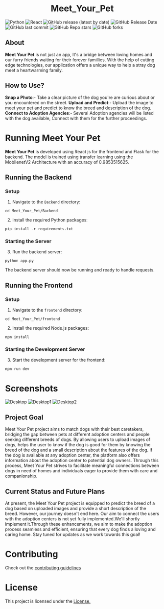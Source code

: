 <div align="center">
  
# Meet_Your_Pet
</div>

![Python](https://img.shields.io/badge/python-v3.10%2B-blue)
![React](https://img.shields.io/badge/react-v18.2.66-blue)
![GitHub release (latest by date)](https://img.shields.io/github/v/release/Dheerajjha451/Meet_Your_Pet)
![GitHub Release Date](https://img.shields.io/github/release-date/Dheerajjha451/Meet_Your_Pet?logo=github)
![GitHub last commit](https://img.shields.io/github/last-commit/Dheerajjha451/Meet_Your_Pet?logo=github)
![GitHub Repo stars](https://img.shields.io/github/stars/Dheerajjha451/Meet_Your_Pet?style=social)
![GitHub forks](https://img.shields.io/github/forks/Dheerajjha451/Meet_Your_Pet?style=social)

## About

**Meet Your Pet** is not just an app, It's a bridge between loving homes and our furry friends waiting for their forever famillies. With the help of cutting edge technologies, our application offers a unique way to help a stray dog meet a heartwarming family.

## How to Use?

**Snap a Photo**:- Take a clear picture of the dog you're are curious about or you encountered on the street.
**Upload and Predict**:- Upload the image to meet your pet and predict to know the breed and description of the dog.
**Connect to Adoption Agencies**:- Several Adoption agencies will be listed with the dog available, Connect with them for the further proceedings.

# Running Meet Your Pet

**Meet Your Pet** is developed using React js for the frontend and Flask for the backend.
The model is trained using transfer learning using the MobilenetV2 Architecture with an accuracy of 0.9853515625.

## Running the Backend

### Setup

1. Navigate to the `Backend` directory:

```
cd Meet_Your_Pet/Backend
```

2. Install the required Python packages:

```
pip install -r requirements.txt
```

### Starting the Server

3. Run the backend server:

```
python app.py
```

The backend server should now be running and ready to handle requests.

## Running the Frontend

### Setup

1. Navigate to the `frontend` directory:

```
cd Meet_Your_Pet/frontend
```

2. Install the required Node.js packages:

```
npm install
```

### Starting the Development Server

3. Start the development server for the frontend:

```
npm run dev
```

# Screenshots

![Desktop](https://github.com/Dheerajjha451/Meet_Your_Pet/assets/106474979/22c4a889-88ec-409f-bd99-6c1e260ff141)
![Desktop1](https://github.com/Dheerajjha451/Meet_Your_Pet/assets/106474979/528605fe-cabc-4a4e-a705-108d2d307496)
![Desktop2](https://github.com/Dheerajjha451/Meet_Your_Pet/assets/106474979/5a6fa828-cc75-427b-b545-9b6b30a69a06)

## Project Goal

Meet Your Pet project aims to match dogs with their best caretakers, bridging the gap between pets at different adoption centers and people seeking different breeds of dogs. By allowing users to upload images of dogs, helps the user to know if the dog is good for them by knowing the breed of the dog and a small description about the features of the dog. If the dog is available at any adoption center, the platform also offers information about the adoption center to potential dog owners. Through this process, Meet Your Pet strives to facilitate meaningful connections between dogs in need of homes and individuals eager to provide them with care and companionship.

## Current Status and Future Plans

At present, the Meet Your Pet project is equipped to predict the breed of a dog based on uploaded images and provide a short description of the breed. However, our journey doesn't end here. Our aim to connect the users with the adoption centers is not yet fully implemented.We'll shortly implement it.Through these enhancements, we aim to make the adoption process seamless and efficient, ensuring that every dog finds a loving and caring home. Stay tuned for updates as we work towards this goal!

# Contributing

Check out the [contributing guidelines](https://github.com/Dheerajjha451/Meet_Your_Pet/blob/main/CONTRIBUTING.md)

# License

This project is licensed under the [License.](https://github.com/Dheerajjha451/Meet_Your_Pet/blob/main/LICENSE)
